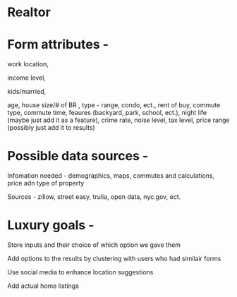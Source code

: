 # Realtor

# Form attributes - 

work location, 

income level, 

kids/married, 

age, 
house size/# of BR ,
type - range, condo, ect.,
rent of buy, 
commute type, 
commute time, 
feaures (backyard, park, school, ect.), 
night life (maybe just add it as a feature), 
crime rate, 
noise level, 
tax level,
price range (possibly just add it to results)

# Possible data sources - 
Infomation needed - demographics, maps, commutes and calculations, price adn type of property

Sources - 
zillow, street easy, trulia, open data, nyc.gov, ect. 



# Luxury goals - 
Store inputs and their choice of which option we gave them

Add options to the results by clustering with users who had similair forms

Use social media to enhance location suggestions

Add actual home listings 





